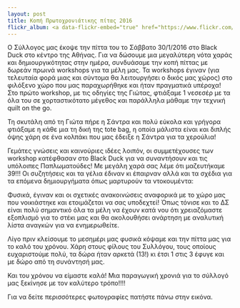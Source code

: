 ```yaml
---
layout: post
title: Κοπή Πρωτοχρονιάτικης πίτας 2016
flickr_album: <a data-flickr-embed="true" href="https://www.flickr.com/photos/134649511@N07/albums/72157661991818044" title="Κοπή Πρωτοχρονιάτικης πίτας 2016"><img src="https://farm2.staticflickr.com/1461/24421985949_2760593f8a_z.jpg" width="640" height="480" alt="Κοπή Πρωτοχρονιάτικης πίτας 2016"></a><script async src="//embedr.flickr.com/assets/client-code.js" charset="utf-8"></script>
---
```


Ο Σύλλογος μας έκοψε την πίττα του το Σάββατο 30/1/2016 στo Black Duck στο κέντρο της Αθήνας. Για να δώσουμε μια μεγαλύτερη νότα χαράς και δημιουργικότητας στην ημέρα, συνδυάσαμε την κοπή πίττας με δωρεάν πρωινά workshops για τα μέλη μας. Τα workshops έγιναν (για τελευταία φορά μιας και σύντομα θα λειτουργήσει ο δικός μας χώρος) στο φιλόξενο χώρο που μας παραχωρήθηκε και ήταν πραγματικά υπέροχα! 
Στο πρώτο workshop, με τις οδηγίες της Γιώτας, φτιάξαμε 1 νεσεσέρ με τα όλα του σε χορταστικότατο μέγεθος και παράλληλα μάθαμε την τεχνική quilt on the go. 

Τη σκυτάλη από τη Γιώτα πήρε η Σάντρα και πολύ εύκολα και γρήγορα φτιάξαμε η κάθε μια τη δική της tote bag, η οποία μάλιστα είναι και διπλής όψης χάρη σε ένα κολπάκι που μας έδειξε η Σάντρα για τα χερούλια!

Γεμάτες γνώσεις και καινούριες ιδέες λοιπόν, οι συμμετέχουσες των workshop κατέφθασαν στο Black Duck για να συναντήσουν και τις υπόλοιπες Παπλωματούδες! Με μεγάλη χαρά σας λέμε ότι μαζευτήκαμε 39!!! Οι συζητήσεις και τα γέλια έδιναν κι έπαιρναν αλλά και τα σχέδια για τα επόμενα δημιουργήματα όπως μαρτυρούν τα ντοκουμέντα:

Φυσικά, έγιναν και οι σχετικές ανακοινώσεις αναφορικά με το χώρο μας που νοικιάστηκε και ετοιμάζεται να σας υποδεχτεί! Όπως τόνισε και το ΔΣ είναι πολύ σημαντικό όλα τα μέλη να έχουν κατά νου ότι χρειαζόμαστε εξοπλισμό για το στέκι μας και θα ακολουθήσει ανάρτηση με αναλυτική λίστα αναγκών για να ενημερωθείτε.  

Λίγο πριν κλείσουμε το μεσημέρι μας φυσικά κόψαμε και την πίττα μας για το καλό του χρόνου. Χάρη στους φίλους του Συλλόγου, τους οποίους ευχαριστούμε πολύ, τα δώρα ήταν αρκετά (13!) κι έτσι 1 στις 3 έφυγε και με δώρο από τη συνάντησή μας. 

Και του χρόνου να είμαστε καλά! Μια παραγωγική χρονιά για το σύλλογό μας ξεκίνησε με τον καλύτερο τρόπο!!!!

Για να δείτε περισσότερες φωτογραφίες πατήστε πάνω στην εικόνα. 

